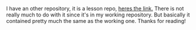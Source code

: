 I have an other repository, it is a lesson repo, [heres the link.](https://github.com/green-fox-academy/vilmospadre/tree/master/week-01/day-02/first-task)
There is not really much to do with it since it's in my working repository. 
But basically it contained pretty much the same as the working one.
Thanks for reading!
